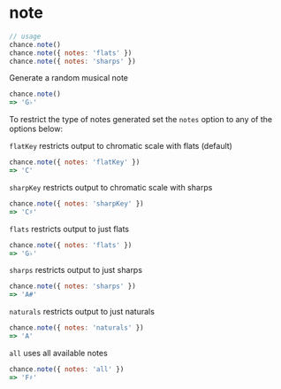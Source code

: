 # note

```js
// usage
chance.note()
chance.note({ notes: 'flats' })
chance.note({ notes: 'sharps' })
```

Generate a random musical note

```js
chance.note()
=> 'G♭'
```

To restrict the type of notes generated set the `notes` option to any of the options below:

`flatKey` restricts output to chromatic scale with flats (default)

```js
chance.note({ notes: 'flatKey' })
=> 'C'
```

`sharpKey` restricts output to chromatic scale with sharps

```js
chance.note({ notes: 'sharpKey' })
=> 'C♯'
```

`flats` restricts output to just flats

```js
chance.note({ notes: 'flats' })
=> 'G♭'
```

`sharps` restricts output to just sharps

```js
chance.note({ notes: 'sharps' })
=> 'A#'
```

`naturals` restricts output to just naturals

```js
chance.note({ notes: 'naturals' })
=> 'A'
```

`all` uses all available notes

```js
chance.note({ notes: 'all' })
=> 'F♯'
```
